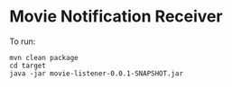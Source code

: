 Movie Notification Receiver
===========================

To run:

```
mvn clean package
cd target
java -jar movie-listener-0.0.1-SNAPSHOT.jar
```